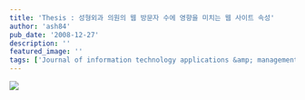 ```yaml
---
title: 'Thesis : 성형외과 의원의 웹 방문자 수에 영향을 미치는 웹 사이트 속성'
author: 'ash84'
pub_date: '2008-12-27'
description: ''
featured_image: ''
tags: ['Journal of information technology applications &amp; management', '논문', '데이터베이스 학회', '성형외과', '웹 사이트 분석', '웹 사이트 속성', '웹 사이트 평가']
---
```



![](http://ash84.net/wp-content/uploads/1/4956256245f3dA0.JPG)



